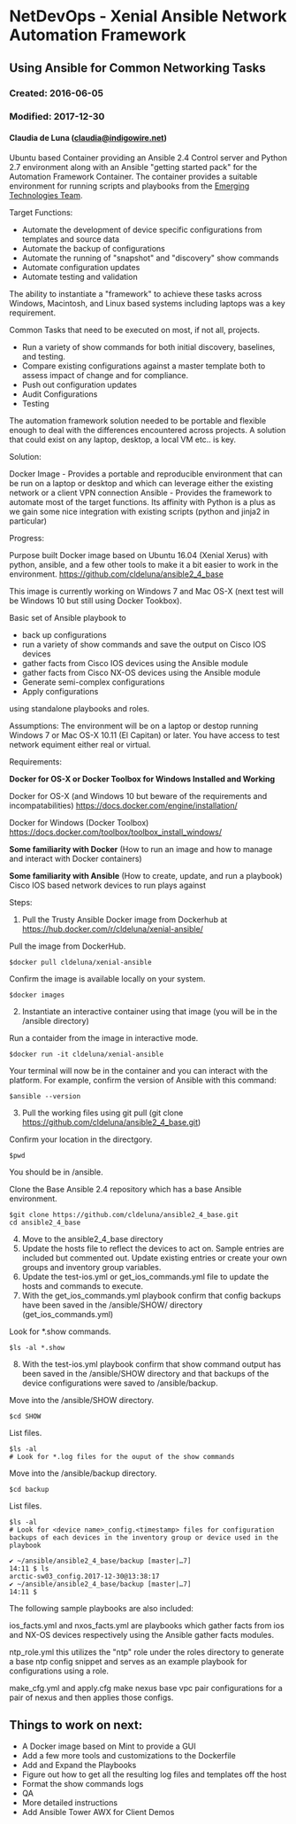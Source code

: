 # NetDevOps - Xenial Ansible Network Automation Framework
## Using Ansible for Common Networking Tasks
### Created:  2016-06-05  
### Modified: 2017-12-30
#### Claudia de Luna (claudia@indigowire.net)

Ubuntu based Container providing an Ansible 2.4 Control server and Python 2.7 environment along with an Ansible "getting started pack" for the Automation Framework Container.  The container provides a suitable environment for running scripts and playbooks from the [Emerging Technologies Team](https://dimensiondata.sharepoint.com/teams/ncgg1/SitePages/Main.aspx).

Target Functions:
- Automate the development of device specific configurations from templates and source data
- Automate the backup of configurations
- Automate the running of "snapshot" and "discovery" show commands
- Automate configuration updates
- Automate testing and validation

The ability to instantiate a "framework" to achieve these tasks across Windows, Macintosh, and Linux based systems including laptops was a key requirement.

Common Tasks that need to be executed on most, if not all, projects.

* Run a variety of show commands for both initial discovery, baselines, and testing.
* Compare existing configurations against a master template both to assess impact of change and for compliance.
* Push out configuration updates
* Audit Configurations
* Testing

The automation framework solution needed to be portable and flexible enough to deal with the differences encountered across projects.  A solution that could exist on any laptop, desktop, a local VM etc.. is key.

Solution:

Docker Image - Provides a portable and reproducible environment that can be run on a laptop or desktop and which can leverage either the existing network or a client VPN connection
Ansible - Provides the framework to automate most of the target functions.  Its affinity with Python is a plus as we gain some nice integration with existing scripts (python and jinja2 in particular)


Progress:

Purpose built Docker image based on Ubuntu 16.04 (Xenial Xerus) with python, ansible, and a few other tools to make it a bit easier to work in the environment.
https://github.com/cldeluna/ansible2_4_base

This image is currently working on Windows 7 and Mac OS-X (next test will be Windows 10 but still using Docker Tookbox).

Basic set of Ansible playbook to 
- back up configurations 
- run a variety of show commands and save the output on Cisco IOS devices
- gather facts from Cisco IOS devices using the Ansible module
- gather facts from Cisco NX-OS devices using the Ansible module
- Generate semi-complex configurations
- Apply configurations

using standalone playbooks and roles.

Assumptions:
The environment will be on a laptop or destop running Windows 7 or Mac OS-X 10.11 (El Capitan) or later.
You have access to test network equiment either real or virtual.

Requirements:

 **Docker for OS-X or Docker Toolbox for Windows Installed and Working**

 Docker for OS-X (and Windows 10 but beware of the requirements and incompatabilities)
 https://docs.docker.com/engine/installation/

 Docker for Windows (Docker Toolbox)
 https://docs.docker.com/toolbox/toolbox_install_windows/

 **Some familiarity with Docker** (How to run an image and how to manage and interact with Docker containers)

 **Some familiarity with Ansible** (How to create, update, and run a playbook)
 Cisco IOS based network devices to run plays against
 

Steps:

1. Pull the Trusty Ansible Docker image from Dockerhub at https://hub.docker.com/r/cldeluna/xenial-ansible/

Pull the image from DockerHub.
```
$docker pull cldeluna/xenial-ansible
```
Confirm the image is available locally on your system.
```
$docker images
```
2. Instantiate an interactive container using that image (you will be in the /ansible directory)

Run a contaider from the image in interactive mode.
```
$docker run -it cldeluna/xenial-ansible
```
Your terminal will now be in the container and you can interact with the platform. For example, confirm the version of Ansible with this command:
```
$ansible --version
```
3. Pull the working files using git pull (git clone https://github.com/cldeluna/ansible2_4_base.git)

Confirm your location in the directgory.
```
$pwd
```
You should be in /ansible.

Clone the Base Ansible 2.4 repository which has a base Ansible environment.
```
$git clone https://github.com/cldeluna/ansible2_4_base.git
cd ansible2_4_base
```
4. Move to the ansible2_4_base directory
5. Update the hosts file to reflect the devices to act on. Sample entries are included but commented out. Update existing entries or create your own groups and inventory group variables.
6. Update the test-ios.yml or get_ios_commands.yml file to update the hosts and commands to execute.
7. With the get_ios_commands.yml playbook confirm that config backups have been saved in the /ansible/SHOW/ directory (get_ios_commands.yml)

Look for *.show commands.
```
$ls -al *.show
```
8. With the test-ios.yml playbook confirm that show command output has been saved in the /ansible/SHOW directory and that backups of the device configurations were saved to /ansible/backup.

Move into the /ansible/SHOW directory.
```
$cd SHOW
```
List files.
```
$ls -al
# Look for *.log files for the ouput of the show commands
```

Move into the /ansible/backup directory.
```
$cd backup
```
List files.
```
$ls -al
# Look for <device name>_config.<timestamp> files for configuration backups of each devices in the inventory group or device used in the playbook

✔ ~/ansible/ansible2_4_base/backup [master|…7] 
14:11 $ ls
arctic-sw03_config.2017-12-30@13:38:17
✔ ~/ansible/ansible2_4_base/backup [master|…7] 
14:11 $ 

```

The following sample playbooks are also included:

ios_facts.yml and nxos_facts.yml are playbooks which gather facts from ios and NX-OS devices respectively using the Ansible gather facts modules. 

ntp_role.yml
this utilizes the "ntp" role under the roles directory to generate a base ntp config snippet and serves as an example playbook for configurations using a role.

make_cfg.yml and apply.cfg make nexus base vpc pair configurations for a pair of nexus and then applies those configs.



## Things to work on next:

+ A Docker image based on Mint to provide a GUI
+ Add a few more tools and customizations to the Dockerfile
+ Add and Expand the Playbooks
+ Figure out how to get all the resulting log files and templates off the host
+ Format the show commands logs
+ QA
+ More detailed instructions
+ Add Ansible Tower AWX for Client Demos

